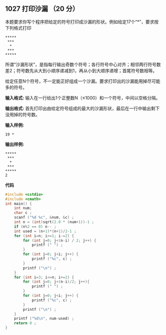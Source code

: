 ﻿## 1027 打印沙漏 （20 分）

本题要求你写个程序把给定的符号打印成沙漏的形状。例如给定17个“*”，要求按下列格式打印

    *****
     ***
      *
     ***
    *****

所谓“沙漏形状”，是指每行输出奇数个符号；各行符号中心对齐；相邻两行符号数差2；符号数先从大到小顺序递减到1，再从小到大顺序递增；首尾符号数相等。

给定任意N个符号，不一定能正好组成一个沙漏。要求打印出的沙漏能用掉尽可能多的符号。

**输入格式:**
输入在一行给出1个正整数N（≤1000）和一个符号，中间以空格分隔。

**输出格式:**
首先打印出由给定符号组成的最大的沙漏形状，最后在一行中输出剩下没用掉的符号数。

**输入样例:**

    19 *

**输出样例:**

    *****
     ***
      *
     ***
    *****
    2

**代码**

```c
#include <cstdio>
#include <cmath>
int main() {
	int num;
	char c ;
	scanf ("%d %c", &num, &c) ;
	int n = (int)sqrt(2.0 * (num+1))-1 ;
	if (n%2 == 0) n-- ;
	int used = (n+1)*(n+1)/2-1 ;
	for (int i=n; i>=1; i-=2) {
		for (int j=0; j<(n-i) / 2; j++) {
			printf (" ") ;
		}
		for (int j=0; j<i; j++) {
			printf ("%c", c) ;
		}
		printf ("\n") ;
	}
	for (int i=3; i<=n; i+=2) {
		for (int j=0; j<(n-i)/2; j++){
			printf (" ") ;
		}
		for (int j=0; j<i; j++) {
			printf ("%c", c) ;
		}
		printf ("\n") ;
	}
	printf ("%d\n", num-used) ;
	return 0 ;
}
```

